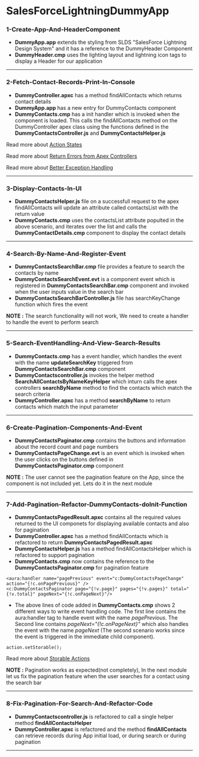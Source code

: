 # SalesForceLightningDummyApp

### 1-Create-App-And-HeaderComponent
* <b>DummyApp.app</b> extends the styling from SLDS "SalesForce Lightning Design System" and it has a reference to the DummyHeader Component
* <b>DummyHeader.cmp</b> uses the lighting layout and lightning icon tags to display a Header for our application

-----------------------------------------------------------------------------------------------------------------------------

### 2-Fetch-Contact-Records-Print-In-Console
* <b>DummyController.apxc</b> has a method findAllContacts which returns contact details
* <b>DummyApp.app</b> has a new entry for DummyContacts component
* <b>DummyContacts.cmp</b> has a init handler which is invoked when the component is loaded. This calls the findAllContacts method on the DummyController apex class using the functions defined in the <b>DummyContactsController.js</b> and <b>DummyContactsHelper.js</b>

Read more about
[Action States](https://developer.salesforce.com/docs/atlas.en-us.lightning.meta/lightning/controllers_server_actions_states.htm)

Read more about
[Return Errors from Apex Controllers](https://developer.salesforce.com/docs/atlas.en-us.lightning.meta/lightning/controllers_server_apex_custom_errors.htm)

Read more about
[Better Exception Handling](https://developer.salesforce.com/blogs/2017/09/error-handling-best-practices-lightning-apex.html)

-----------------------------------------------------------------------------------------------------------------------------

### 3-Display-Contacts-In-UI
* <b>DummyContactsHelper.js</b> file on a successfull request to the apex findAllContacts will update an attribute called contactsList with the return value
* <b>DummyContacts.cmp</b> uses the contactsList attribute populted in the above scenario, and iterates over the list and calls the <b>DummyContactDetails.cmp</b> component to display the contact details

-----------------------------------------------------------------------------------------------------------------------------

### 4-Search-By-Name-And-Register-Event
* <b>DummyContactsSearchBar.cmp</b> file provides a feature to search the contacts by name
* <b>DummyContactsSearchEvent.evt</b> is a component event which is registered in <b>DummyContactsSearchBar.cmp</b> component and invoked when the user inputs value in the search bar
* <b>DummyContactsSearchBarController.js</b> file has searchKeyChange function which fires the event

<b>NOTE :</b> The search functionality will not work, We need to create a handler to handle the event to perform search

-----------------------------------------------------------------------------------------------------------------------------

### 5-Search-EventHandling-And-View-Search-Results
* <b>DummyContacts.cmp</b> has a event handler, which handles the event with the name <b>updateSearchKey</b> triggered from <b>DummyContactsSearchBar.cmp</b> component
* <b>DummyContactscontroller.js</b> invokes the helper method <b>SearchAllContactsByNameKeyHelper</b> which inturn calls the apex controllers <b>searchByName</b> method to find the contacts which match the search criteria 
* <b>DummyController.apxc</b> has a method <b>searchByName</b> to return contacts which match the input parameter

-----------------------------------------------------------------------------------------------------------------------------

### 6-Create-Pagination-Components-And-Event
* <b>DummyContactsPaginator.cmp</b> contains the buttons and information about the record count and page numbers
* <b>DummyContactsPageChange.evt</b> is an event which is invoked when the user clicks on the buttons defined in <b>DummyContactsPaginator.cmp</b> component

<b>NOTE :</b> The user cannot see the pagination feature on the App, since the component is not included yet. Lets do it in the next module

-----------------------------------------------------------------------------------------------------------------------------

### 7-Add-Pagination-Refactor-DummyContacts-doInit-Function
* <b>DummyContactsPagedResult.apxc</b> contains all the required values returned to the UI componets for displaying available contacts and also for pagination
* <b>DummyController.apxc</b> has a method findAllContacts which is refactored to return <b>DummyContactsPagedResult.apxc</b>
* <b>DummyContactsHelper.js</b> has a method findAllContactsHelper which is refactored to support pagination
* <b>DummyContacts.cmp</b> now contains the reference to the <b>DummyContactsPaginator.cmp</b> for pagination feature

```
<aura:handler name="pagePrevious" event="c:DummyContactsPageChange" action="{!c.onPagePrevious}" />    
<c:DummyContactsPaginator page="{!v.page}" pages="{!v.pages}" total="{!v.total}" pageNext="{!c.onPageNext}"/>
```
- The above lines of code added in <b>DummyContacts.cmp</b> shows 2 different ways to write event handling code. The first line contains the aura:handler tag to handle event with the name _pagePrevious_. The Second line contains _pageNext="{!c.onPageNext}"_ which also handles the event with the name _pageNext_ (The second scenario works since the event is triggered in the immediate child component). 

```
action.setStorable();
```
Read more about
[Storable Actions](https://developer.salesforce.com/blogs/developer-relations/2017/03/lightning-components-best-practices-caching-data-storable-actions.html)

<b>NOTE :</b> Pagination works as expected(not completely), In the next module let us fix the pagination feature when the user searches for a contact using the search bar

-----------------------------------------------------------------------------------------------------------------------------

### 8-Fix-Pagination-For-Search-And-Refactor-Code
* <b>DummyContactscontroller.js</b> is refactored to call a single helper method <b>findAllContactsHelper</b>
* <b>DummyController.apxc</b> is refactored and the method <b>findAllContacts</b> can retrieve records during App initial load, or during search or during pagination 

-----------------------------------------------------------------------------------------------------------------------------


